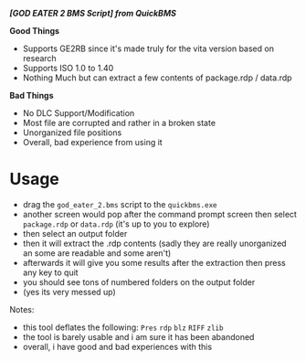 ***[GOD EATER 2 BMS Script] from QuickBMS***

**Good Things**
- Supports GE2RB since it's made truly for the vita version based on research
- Supports ISO 1.0 to 1.40
- Nothing Much but can extract a few contents of package.rdp / data.rdp

**Bad Things**
- No DLC Support/Modification
- Most file are corrupted and rather in a broken state
- Unorganized file positions
- Overall, bad experience from using it


# Usage
- drag the `god_eater_2.bms` script to the `quickbms.exe`
- another screen would pop after the command prompt screen
  then select `package.rdp` or `data.rdp` (it's up to you to explore)
- then select an output folder
- then it will extract the .rdp contents
  (sadly they are really unorganized an some are readable and some aren't)
- afterwards it will give you some results after the extraction
  then press any key to quit
- you should see tons of numbered folders on the output folder
- (yes its very messed up)


Notes:
- this tool deflates the following:
  `Pres` `rdp` `blz` `RIFF` `zlib`
- the tool is barely usable and i am sure it has been abandoned
- overall, i have good and bad experiences with this

